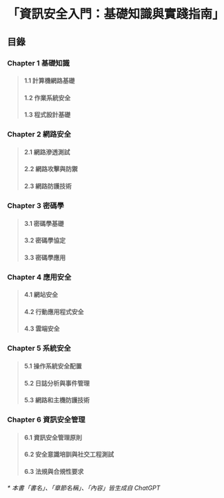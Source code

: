 # 「資訊安全入門：基礎知識與實踐指南」

## 目錄

### Chapter 1 基礎知識
   > #### 1.1 計算機網路基礎
   > #### 1.2 作業系統安全
   > #### 1.3 程式設計基礎

### Chapter 2 網路安全
   > #### 2.1 網路滲透測試
   > #### 2.2 網路攻擊與防禦
   > #### 2.3 網路防護技術

### Chapter 3 密碼學
   > #### 3.1 密碼學基礎
   > #### 3.2 密碼學協定
   > #### 3.3 密碼學應用

### Chapter 4 應用安全
   > #### 4.1 網站安全
   > #### 4.2 行動應用程式安全
   > #### 4.3 雲端安全

### Chapter 5 系統安全
   > #### 5.1 操作系統安全配置
   > #### 5.2 日誌分析與事件管理
   > #### 5.3 網路和主機防護技術

### Chapter 6 資訊安全管理
   > #### 6.1 資訊安全管理原則
   > #### 6.2 安全意識培訓與社交工程測試
   > #### 6.3 法規與合規性要求

_* 本書「書名」、「章節名稱」、「內容」皆生成自 ChatGPT_